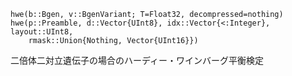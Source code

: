 ```
hwe(b::Bgen, v::BgenVariant; T=Float32, decompressed=nothing)
hwe(p::Preamble, d::Vector{UInt8}, idx::Vector{<:Integer}, layout::UInt8, 
    rmask::Union{Nothing, Vector{UInt16}})
```

二倍体二対立遺伝子の場合のハーディー・ワインバーグ平衡検定
